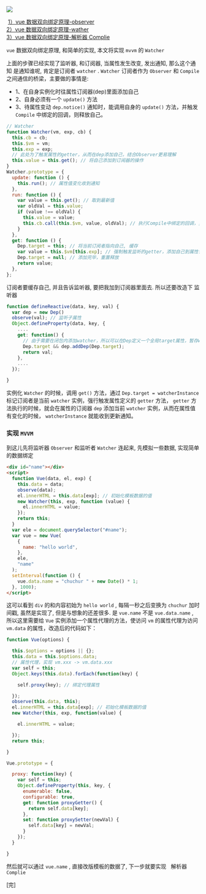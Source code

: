 ![](https://www.chuchur.com/upload/2017/1508320579801.jpg)

​​
[1）vue 数据双向绑定原理-observer](https://www.chuchur.com/article/vue-mvvm-observer)  
[​2）vue 数据双向绑定原理-wather​](https://www.chuchur.com/article/vue-mvvm-watcher)  
[3）vue 数据双向绑定原理-解析器 Complie](https://www.chuchur.com/article/vue-mvvm-complie)

`vue` 数据双向绑定原理, 和简单的实现, 本文将实现 `mvvm` 的 `Watcher`

上面的步骤已经实现了监听器, 和订阅器, 当属性发生改变, 发出通知, 那么这个通知 是通知谁呢, 肯定是订阅者 `watcher` .
`Watcher` 订阅者作为 `Observer` 和 `Compile` 之间通信的桥梁，主要做的事情是:

- 1、在自身实例化时往属性订阅器(dep)里面添加自己
- 2、自身必须有一个 `update()` 方法
- 3、待属性变动 `dep.notice()` 通知时，能调用自身的 `update()` 方法，并触发 `Compile` 中绑定的回调，则释放自己。

```javascript
// Watcher
function Watcher(vm, exp, cb) {
  this.cb = cb;
  this.$vm = vm;
  this.exp = exp;
  // 此处为了触发属性的getter，从而在dep添加自己，结合Observer更易理解
  this.value = this.get(); // 将自己添加到订阅器的操作
}
Watcher.prototype = {
  update: function () {
    this.run(); // 属性值变化收到通知
  },
  run: function () {
    var value = this.get(); // 取到最新值
    var oldVal = this.value;
    if (value !== oldVal) {
      this.value = value;
      this.cb.call(this.$vm, value, oldVal); // 执行Compile中绑定的回调，更新视图
    }
  },
  get: function () {
    Dep.target = this; // 将当前订阅者指向自己, 缓存
    var value = this.$vm[this.exp]; // 强制触发监听的getter，添加自己到属性订阅器中
    Dep.target = null; // 添加完毕，重置释放
    return value;
  },
};
```

订阅者要缓存自己, 并且告诉监听器, 要把我加到订阅器里面去. 所以还要改造下 监听器

```javascript
function defineReactive(data, key, val) {
  var dep = new Dep()
  observe(val); // 监听子属性
  Object.defineProperty(data, key, {
    ....
    get: function() {
      // 由于需要在闭包内添加watcher，所以可以在Dep定义一个全局target属性，暂存watcher, 添加完移除
      Dep.target && dep.addDep(Dep.target);
      return val;
    },
    ....
  });

}
```

实例化 `Watcher` 的时候，调用 `get()` 方法，通过 `Dep.target = watcherInstance` 标记订阅者是当前 `watcher` 实例，强行触发属性定义的 `getter` 方法， `getter` 方法执行的时候，就会在属性的订阅器 `dep` 添加当前 `watcher` 实例，从而在属性值有变化的时候， `watcherInstance` 就能收到更新通知。

### 实现 `MVVM`

到这儿先将监听器 `Observer` 和监听者 `Watcher` 连起来, 先模拟一些数据, 实现简单的数据绑定

```html
<div id="name"></div>
<script>
  function Vue(data, el, exp) {
    this.data = data;
    observe(data);
    el.innerHTML = this.data[exp]; // 初始化模板数据的值
    new Watcher(this, exp, function (value) {
      el.innerHTML = value;
    });
    return this;
  }
  var ele = document.querySelector("#name");
  var vue = new Vue(
    {
      name: "hello world",
    },
    ele,
    "name"
  );
  setInterval(function () {
    vue.data.name = "chuchur " + new Date() * 1;
  }, 1000);
</script>
```

这可以看到 `div` 的和内容初始为 `hello world` , 每隔一秒之后变换为 `chuchur` 加时间戳, 虽然是实现了, 但是与想象的还差很多. 是 `vue.name` 不是 `vue.data.name` , 所以这里需要给 `Vue` 实例添加一个属性代理的方法，使访问 `vm` 的属性代理为访问 `vm.data` 的属性，改造后的代码如下：

```javascript
function Vue(options) {

  this.$options = options || {};
  this.data = this.$options.data;
  // 属性代理，实现 vm.xxx -> vm.data.xxx
  var self = this;
  Object.keys(this.data).forEach(function(key) {

    self.proxy(key); // 绑定代理属性

  });
  observe(this.data, this);​
  el.innerHTML = this.data[exp]; // 初始化模板数据的值
  new Watcher(this, exp, function(value) {

    el.innerHTML = value;

  });
  return this;

}

Vue.prototype = {

  proxy: function(key) {
    var self = this;
    Object.defineProperty(this, key, {
      enumerable: false,
      configurable: true,
      get: function proxyGetter() {
        return self.data[key];
      },
      set: function proxySetter(newVal) {
        self.data[key] = newVal;
      }
    });
  }

}
```

然后就可以通过 `vue.name` , 直接改版模板的数据了, 下一步就要实现   解析器 `Complie`

[完]
